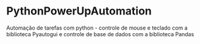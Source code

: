 # PythonPowerUpAutomation
Automação de tarefas com python - controle de mouse e teclado com a biblioteca Pyautogui e controle de base de dados com a biblioteca Pandas
